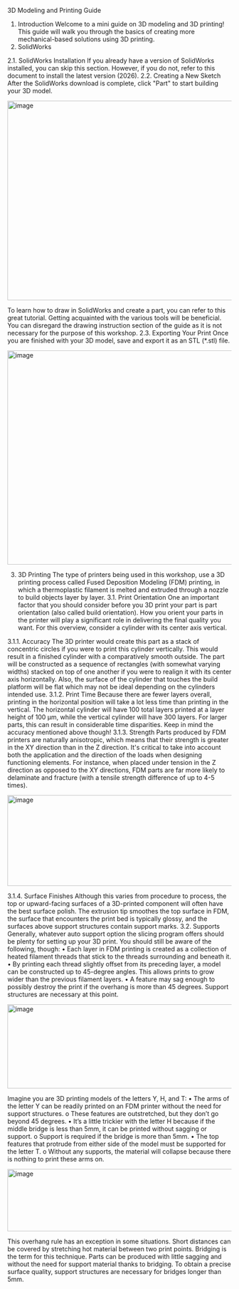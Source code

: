 3D Modeling and Printing Guide
1.	Introduction
Welcome to a mini guide on 3D modeling and 3D printing! This guide will walk you through the basics of creating more mechanical-based solutions using 3D printing. 
2.	SolidWorks

2.1.	SolidWorks Installation
If you already have a version of SolidWorks installed, you can skip this section. However, if you do not, refer to this document to install the latest version (2026). 
2.2.	Creating a New Sketch
After the SolidWorks download is complete, click "Part" to start building your 3D model.

<img width="553" height="448" alt="image" src="https://github.com/user-attachments/assets/7312206b-1794-4a7f-9c98-1a6396ab571c" />

To learn how to draw in SolidWorks and create a part, you can refer to this great tutorial. Getting acquainted with the various tools will be beneficial. You can disregard the drawing instruction section of the guide as it is not necessary for the purpose of this workshop.
2.3.	Exporting Your Print
Once you are finished with your 3D model, save and export it as an STL (*.stl) file.
 
<img width="856" height="481" alt="image" src="https://github.com/user-attachments/assets/13410804-d9cd-41f7-b5f7-9fd6bf1aba21" />

3.	3D Printing
The type of printers being used in this workshop, use a 3D printing process called Fused Deposition Modeling (FDM) printing, in which a thermoplastic filament is melted and extruded through a nozzle to build objects layer by layer. 
3.1.	Print Orientation
One an important factor that you should consider before you 3D print your part is part orientation (also called build orientation). How you orient your parts in the printer will play a significant role in delivering the final quality you want. For this overview, consider a cylinder with its center axis vertical. 


3.1.1.	Accuracy
The 3D printer would create this part as a stack of concentric circles if you were to print this cylinder vertically. This would result in a finished cylinder with a comparatively smooth outside.  The part will be constructed as a sequence of rectangles (with somewhat varying widths) stacked on top of one another if you were to realign it with its center axis horizontally. Also, the surface of the cylinder that touches the build platform will be flat which may not be ideal depending on the cylinders intended use. 
3.1.2.	Print Time
Because there are fewer layers overall, printing in the horizontal position will take a lot less time than printing in the vertical. The horizontal cylinder will have 100 total layers printed at a layer height of 100 μm, while the vertical cylinder will have 300 layers. For larger parts, this can result in considerable time disparities. Keep in mind the accuracy mentioned above though!
3.1.3.	Strength 
Parts produced by FDM printers are naturally anisotropic, which means that their strength is greater in the XY direction than in the Z direction. It's critical to take into account both the application and the direction of the loads when designing functioning elements. For instance, when placed under tension in the Z direction as opposed to the XY directions, FDM parts are far more likely to delaminate and fracture (with a tensile strength difference of up to 4-5 times).

<img width="578" height="204" alt="image" src="https://github.com/user-attachments/assets/633f75e5-adc4-4dfa-9e5d-29b0bf520e05" />
 
3.1.4.	Surface Finishes
Although this varies from procedure to process, the top or upward-facing surfaces of a 3D-printed component will often have the best surface polish. The extrusion tip smoothes the top surface in FDM, the surface that encounters the print bed is typically glossy, and the surfaces above support structures contain support marks.
3.2.	Supports
Generally, whatever auto support option the slicing program offers should be plenty for setting up your 3D print. You should still be aware of the following, though:
•	Each layer in FDM printing is created as a collection of heated filament threads that stick to the threads surrounding and beneath it. 
•	By printing each thread slightly offset from its preceding layer, a model can be constructed up to 45-degree angles. This allows prints to grow wider than the previous filament layers.
•	A feature may sag enough to possibly destroy the print if the overhang is more than 45 degrees. Support structures are necessary at this point.

<img width="672" height="189" alt="image" src="https://github.com/user-attachments/assets/c6804721-73bd-4d6a-a61a-eb4d8da35c7f" />

Imagine you are 3D printing models of the letters Y, H, and T:
•	The arms of the letter Y can be readily printed on an FDM printer without the need for support structures.
o	These features are outstretched, but they don’t go beyond 45 degrees.
•	It’s a little trickier with the letter H because if the middle bridge is less than 5mm, it can be printed without sagging or support.
o	Support is required if the bridge is more than 5mm.
•	The top features that protrude from either side of the model must be supported for the letter T.
o	Without any supports, the material will collapse because there is nothing to print these arms on. 

<img width="511" height="140" alt="image" src="https://github.com/user-attachments/assets/4257e37a-14bd-47ce-a3d0-9e27c1be0613" />

This overhang rule has an exception in some situations. Short distances can be covered by stretching hot material between two print points. Bridging is the term for this technique. Parts can be produced with little sagging and without the need for support material thanks to bridging. To obtain a precise surface quality, support structures are necessary for bridges longer than 5mm.
